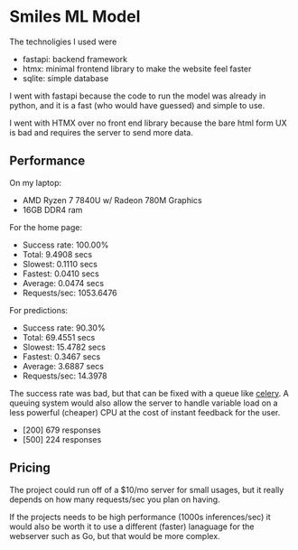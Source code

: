 # Smiles ML Model

The technoligies I used were
- fastapi: backend framework
- htmx: minimal frontend library to make the website feel faster
- sqlite: simple database

I went with fastapi because the code to run the model was already in python, and it is a fast (who would have guessed) and simple to use.

I went with HTMX over no front end library because the bare html form UX is bad and requires the server to send more data.

## Performance

On my laptop:
- AMD Ryzen 7 7840U w/ Radeon  780M Graphics
- 16GB DDR4 ram

For the home page:

- Success rate: 100.00%
- Total:        9.4908 secs
- Slowest:      0.1110 secs
- Fastest:      0.0410 secs
- Average:      0.0474 secs
- Requests/sec: 1053.6476

For predictions:

- Success rate: 90.30%
- Total:        69.4551 secs
- Slowest:      15.4782 secs
- Fastest:      0.3467 secs
- Average:      3.6887 secs
- Requests/sec: 14.3978

The success rate was bad, but that can be fixed with a queue like [celery](https://docs.celeryq.dev/en/stable/getting-started/introduction.html).
A queuing system would also allow the server to handle variable load on a less powerful (cheaper) CPU at the cost of instant feedback for the user.

- [200] 679 responses
- [500] 224 responses

## Pricing

The project could run off of a $10/mo server for small usages, but it really depends on how many requests/sec you plan on having.

If the projects needs to be high performance (1000s inferences/sec) it would also be worth it to use a different (faster) lanaguage for the webserver such as Go, but that would be more complex.
